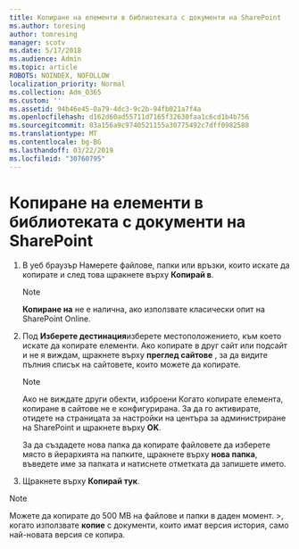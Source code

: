 ```yaml
---
title: Копиране на елементи в библиотеката с документи на SharePoint
ms.author: toresing
author: tomresing
manager: scotv
ms.date: 5/17/2018
ms.audience: Admin
ms.topic: article
ROBOTS: NOINDEX, NOFOLLOW
localization_priority: Normal
ms.collection: Adm_O365
ms.custom: ''
ms.assetid: 94b46e45-0a79-4dc3-9c2b-94fb021a7f4a
ms.openlocfilehash: d162d60ad55711d7165f32630faa1c6cd1b4b756
ms.sourcegitcommit: 03a156a9c9740521155a30775492c7dff0982588
ms.translationtype: MT
ms.contentlocale: bg-BG
ms.lasthandoff: 03/22/2019
ms.locfileid: "30760795"
---
```

# <a name="copy-items-in-a-sharepoint-document-library"></a>Копиране на елементи в библиотеката с документи на SharePoint

1. В уеб браузър Намерете файлове, папки или връзки, които искате да копирате и след това щракнете върху **Копирай в**.
    
    > [!NOTE]
    > **Копиране на** не е налична, ако използвате класически опит на SharePoint Online. 
  
2. Под **Изберете дестинация**изберете местоположението, към което искате да копирате елементи. Ако копирате в друг сайт или подсайт и не я виждам, щракнете върху **преглед сайтове** , за да видите пълния списък на сайтовете, които можете да копирате. 
    
    > [!NOTE]
    > Ако не виждате други обекти, изброени Когато копирате елемента, копиране в сайтове не е конфигурирана. За да го активирате, отидете на страницата за настройки на центъра за администриране на SharePoint и щракнете върху **OK**. 
  
    За да създадете нова папка да копирате файловете да изберете място в йерархията на папките, щракнете върху **нова папка**, въведете име за папката и натиснете отметката да запишете името.
    
3. Щракнете върху **Копирай тук**.
    
> [!NOTE]
>  Можете да копирате до 500 MB на файлове и папки в даден момент. >, когато използвате **копие** с документи, които имат версия история, само най-новата версия се копира. 
  

